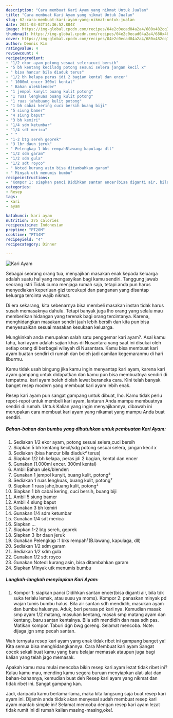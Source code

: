 ```yaml
---
description: "Cara membuat Kari Ayam yang nikmat Untuk Jualan"
title: "Cara membuat Kari Ayam yang nikmat Untuk Jualan"
slug: 62-cara-membuat-kari-ayam-yang-nikmat-untuk-jualan
date: 2021-03-02T14:36:52.804Z
image: https://img-global.cpcdn.com/recipes/04e2c0ecad04a2a4/680x482cq70/kari-ayam-foto-resep-utama.jpg
thumbnail: https://img-global.cpcdn.com/recipes/04e2c0ecad04a2a4/680x482cq70/kari-ayam-foto-resep-utama.jpg
cover: https://img-global.cpcdn.com/recipes/04e2c0ecad04a2a4/680x482cq70/kari-ayam-foto-resep-utama.jpg
author: Dennis Kim
ratingvalue: 4
reviewcount: 4
recipeingredient:
- "1/2 ekor ayam potong sesuai seleracuci bersih"
- "5 bh kentang kecilsdg potong sesuai selera jangan kecil x"
- " bisa hancur bila diaduk terus"
- "1/2 bh kelapa peras jdi 2 bagian kental dan encer"
- " 1000ml encer 300ml kental"
- " Bahan ulekblender"
- "1 jempol kunyit buang kulit potong"
- "1 ruas lengkuas buang kulit potong"
- "1 ruas jahebuang kulit potong"
- "1 bh cabai kering cuci bersih buang biji"
- "5 siung bamer"
- "4 siung baput"
- "3 bh kemiri"
- "1/4 sdm ketumbar"
- "1/4 sdt merica"
- " "
- "1-2 btg sereh geprek"
- "3 lbr daun jeruk"
- " Pelengkap 1 bks rempahBlawang kapulaga dll"
- "1/2 sdm garam"
- "1/2 sdm gula"
- "1/2 sdt royco"
- " Noted kurang asin bisa ditambahkan garam"
- " Minyak utk menumis bumbu"
recipeinstructions:
- "Kompor 1: siapkan panci Didihkan santan encer(bisa diganti air, bila tdk suka terlalu lemak, atau susu ya moms). Kompor 2: panaskan minyak pd wajan tumis bumbu halus. Bila air santan sdh mendidih, masukan ayam dan bumbu halusnya. Aduk, beri perasa pd kari nya. Kemudian masak smp ayam 1/2 matang, masukan kentang, masak smp matang ayam dan kentang, baru santan kentalnya. Bila sdh mendidih dan rasa sdh pas. Matikan kompor. Taburi dgn bwg goreng. Selamat mencoba. Note: dijaga jgn smp pecah santan."
categories:
- Resep
tags:
- kari
- ayam

katakunci: kari ayam 
nutrition: 275 calories
recipecuisine: Indonesian
preptime: "PT20M"
cooktime: "PT34M"
recipeyield: "4"
recipecategory: Dinner

---
```



![Kari Ayam](https://img-global.cpcdn.com/recipes/04e2c0ecad04a2a4/680x482cq70/kari-ayam-foto-resep-utama.jpg)

Sebagai seorang orang tua, menyajikan masakan enak kepada keluarga adalah suatu hal yang mengasyikan bagi kamu sendiri. Tanggung jawab seorang istri Tidak cuma menjaga rumah saja, tetapi anda pun harus menyediakan keperluan gizi tercukupi dan panganan yang disantap keluarga tercinta wajib nikmat.

Di era  sekarang, kita sebenarnya bisa membeli masakan instan tidak harus susah memasaknya dahulu. Tetapi banyak juga lho orang yang selalu mau memberikan hidangan yang terenak bagi orang tercintanya. Karena, menghidangkan masakan sendiri jauh lebih bersih dan kita pun bisa menyesuaikan sesuai masakan kesukaan keluarga. 



Mungkinkah anda merupakan salah satu penggemar kari ayam?. Asal kamu tahu, kari ayam adalah sajian khas di Nusantara yang saat ini disukai oleh setiap orang di berbagai wilayah di Nusantara. Kamu bisa membuat kari ayam buatan sendiri di rumah dan boleh jadi camilan kegemaranmu di hari liburmu.

Kamu tidak usah bingung jika kamu ingin menyantap kari ayam, karena kari ayam gampang untuk didapatkan dan kamu pun bisa membuatnya sendiri di tempatmu. kari ayam boleh diolah lewat beraneka cara. Kini telah banyak banget resep modern yang membuat kari ayam lebih enak.

Resep kari ayam pun sangat gampang untuk dibuat, lho. Kamu tidak perlu repot-repot untuk membeli kari ayam, lantaran Anda mampu membuatnya sendiri di rumah. Untuk Kalian yang ingin menyajikannya, dibawah ini merupakan cara membuat kari ayam yang nikamat yang mampu Anda buat sendiri.

<!--inarticleads1-->

##### Bahan-bahan dan bumbu yang dibutuhkan untuk pembuatan Kari Ayam:

1. Sediakan 1/2 ekor ayam, potong sesuai selera,cuci bersih
1. Siapkan 5 bh kentang kecil/sdg potong sesuai selera, jangan kecil x
1. Sediakan  (bisa hancur bila diaduk² terus)
1. Siapkan 1/2 bh kelapa, peras jdi 2 bagian, kental dan encer
1. Gunakan  (1.000ml encer. 300ml kental)
1. Ambil  Bahan ulek/blender:
1. Gunakan 1 jempol kunyit, buang kulit, potong²
1. Sediakan 1 ruas lengkuas, buang kulit, potong²
1. Siapkan 1 ruas jahe,buang kulit, potong²
1. Siapkan 1 bh cabai kering, cuci bersih, buang biji
1. Ambil 5 siung bamer
1. Ambil 4 siung baput
1. Gunakan 3 bh kemiri
1. Gunakan 1/4 sdm ketumbar
1. Gunakan 1/4 sdt merica
1. Siapkan  ...
1. Siapkan 1-2 btg sereh, geprek
1. Siapkan 3 lbr daun jeruk
1. Gunakan  Pelengkap :1 bks rempah²(B.lawang, kapulaga, dll)
1. Sediakan 1/2 sdm garam
1. Sediakan 1/2 sdm gula
1. Gunakan 1/2 sdt royco
1. Gunakan  Noted: kurang asin, bisa ditambahkan garam
1. Siapkan  Minyak utk menumis bumbu




<!--inarticleads2-->

##### Langkah-langkah menyiapkan Kari Ayam:

1. Kompor 1: siapkan panci Didihkan santan encer(bisa diganti air, bila tdk suka terlalu lemak, atau susu ya moms). Kompor 2: panaskan minyak pd wajan tumis bumbu halus. Bila air santan sdh mendidih, masukan ayam dan bumbu halusnya. Aduk, beri perasa pd kari nya. Kemudian masak smp ayam 1/2 matang, masukan kentang, masak smp matang ayam dan kentang, baru santan kentalnya. Bila sdh mendidih dan rasa sdh pas. Matikan kompor. Taburi dgn bwg goreng. Selamat mencoba. Note: dijaga jgn smp pecah santan.




Wah ternyata resep kari ayam yang enak tidak ribet ini gampang banget ya! Kita semua bisa menghidangkannya. Cara Membuat kari ayam Sangat cocok sekali buat kamu yang baru belajar memasak ataupun juga bagi kalian yang telah jago memasak.

Apakah kamu mau mulai mencoba bikin resep kari ayam lezat tidak ribet ini? Kalau kamu mau, mending kamu segera buruan menyiapkan alat-alat dan bahan-bahannya, kemudian buat deh Resep kari ayam yang nikmat dan tidak ribet ini. Sangat gampang kan. 

Jadi, daripada kamu berlama-lama, maka kita langsung saja buat resep kari ayam ini. Dijamin anda tiidak akan menyesal sudah membuat resep kari ayam mantab simple ini! Selamat mencoba dengan resep kari ayam lezat tidak rumit ini di rumah kalian masing-masing,oke!.


